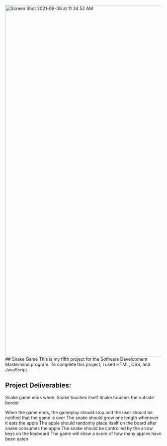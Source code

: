 <img width="1128" alt="Screen Shot 2021-09-06 at 11 34 52 AM" src="https://user-images.githubusercontent.com/80060826/132240128-06081ff8-b868-434b-b207-0d6e087f858a.png">
## Snake Game
This is my fifth project for the Software Development Mastermind program. To complete this project, I used HTML, CSS, and JavaScript.

## Project Deliverables:

Snake game ends when:
Snake touches itself
Snake touches the outside border

When the game ends, the gameplay should stop and the user should be notified that the game is over
The snake should grow one length whenever it eats the apple
The apple should randomly place itself on the board after snake consumes the apple
The snake should be controlled by the arrow keys on the keyboard
The game will  show a score of how many apples have been eaten


